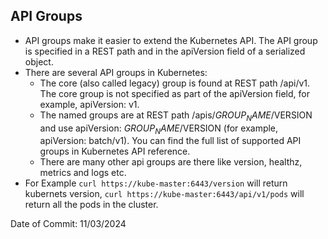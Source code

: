 ## API Groups

- API groups make it easier to extend the Kubernetes API. The API group is specified in a REST path and in the apiVersion field of a serialized object.
- There are several API groups in Kubernetes:
    - The core (also called legacy) group is found at REST path /api/v1. The core group is not specified as part of the apiVersion field, for example, apiVersion: v1.
    - The named groups are at REST path /apis/$GROUP_NAME/$VERSION and use apiVersion: $GROUP_NAME/$VERSION (for example, apiVersion: batch/v1). You can find the full list of supported API groups in Kubernetes API reference.
    - There are many other api groups are there like version, healthz, metrics and logs etc.
- For Example `curl https://kube-master:6443/version` will return kubernets version, `curl https://kube-master:6443/api/v1/pods` will return all the pods in the cluster.


Date of Commit: 11/03/2024